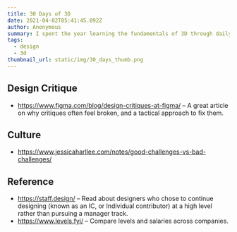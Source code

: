 ```yaml
---
title: 30 Days of 3D
date: 2021-04-02T05:41:45.892Z
author: Anonymous
summary: I spent the year learning the fundamentals of 3D through daily renders. Here is a collection of the best ones, and a few things I learned.
tags:
  - design
  - 3d
thumbnail_url: static/img/30_days_thumb.png
---
```


## Design Critique

- <https://www.figma.com/blog/design-critiques-at-figma/> – A great article on why critiques often feel broken, and a tactical approach to fix them.

## Culture

- <https://www.jessicaharllee.com/notes/good-challenges-vs-bad-challenges/>

## Reference

- <https://staff.design/> – Read about designers who chose to continue designing (known as an IC, or Individual contributor) at a high level rather than pursuing a manager track.
- <https://www.levels.fyi/> – Compare levels and salaries across companies.
